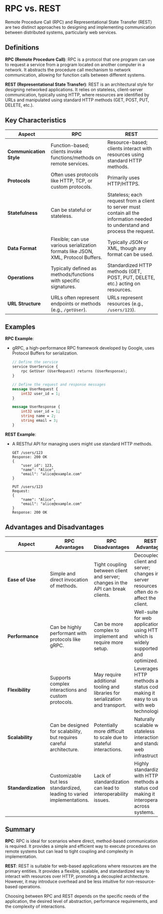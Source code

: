 # RPC vs. REST

Remote Procedure Call (RPC) and Representational State Transfer (REST) are two distinct approaches to designing and implementing communication between distributed systems, particularly web services.

## Definitions

**RPC (Remote Procedure Call)**:
RPC is a protocol that one program can use to request a service from a program located on another computer in a network. It abstracts the procedure call mechanism to network communication, allowing for function calls between different systems.

**REST (Representational State Transfer)**:
REST is an architectural style for designing networked applications. It relies on stateless, client-server communication, typically using HTTP, where resources are identified by URLs and manipulated using standard HTTP methods (GET, POST, PUT, DELETE, etc.).

## Key Characteristics

| **Aspect**           | **RPC**                                                                         | **REST**                                                                        |
|----------------------|----------------------------------------------------------------------------------|---------------------------------------------------------------------------------|
| **Communication Style** | Function-based; clients invoke functions/methods on remote services.               | Resource-based; clients interact with resources using standard HTTP methods.    |
| **Protocols**        | Often uses protocols like HTTP, TCP, or custom protocols.                        | Primarily uses HTTP/HTTPS.                                                      |
| **Statefulness**     | Can be stateful or stateless.                                                    | Stateless; each request from a client to server must contain all the information needed to understand and process the request. |
| **Data Format**      | Flexible; can use various serialization formats like JSON, XML, Protocol Buffers. | Typically JSON or XML, though any format can be used.                           |
| **Operations**       | Typically defined as methods/functions with specific signatures.                 | Standardized HTTP methods (GET, POST, PUT, DELETE, etc.) acting on resources.   |
| **URL Structure**    | URLs often represent endpoints or methods (e.g., `/getUser`).                    | URLs represent resources (e.g., `/users/123`).                                  |

## Examples

**RPC Example**:

- gRPC, a high-performance RPC framework developed by Google, uses Protocol Buffers for serialization.

  ```proto
  // Define the service
  service UserService {
      rpc GetUser (UserRequest) returns (UserResponse);
  }

  // Define the request and response messages
  message UserRequest {
      int32 user_id = 1;
  }

  message UserResponse {
      int32 user_id = 1;
      string name = 2;
      string email = 3;
  }
  ```

**REST Example**:

- A RESTful API for managing users might use standard HTTP methods.

  ```http
  GET /users/123
  Response: 200 OK
  {
      "user_id": 123,
      "name": "Alice",
      "email": "alice@example.com"
  }

  PUT /users/123
  Request: 
  {
      "name": "Alice",
      "email": "alice@example.com"
  }
  Response: 200 OK
  ```

## Advantages and Disadvantages

| **Aspect**               | **RPC Advantages**                                                                                 | **RPC Disadvantages**                                                                                 | **REST Advantages**                                                                                 | **REST Disadvantages**                                                                                 |
|--------------------------|----------------------------------------------------------------------------------------------------|-------------------------------------------------------------------------------------------------------|-----------------------------------------------------------------------------------------------------|--------------------------------------------------------------------------------------------------------|
| **Ease of Use**          | Simple and direct invocation of methods.                                                           | Tight coupling between client and server; changes in the API can break clients.                       | Decoupled client and server; changes in server resources often do not affect the client.            | Can be less intuitive for operations that do not fit the resource model.                                |
| **Performance**          | Can be highly performant with protocols like gRPC.                                                 | Can be more complex to implement and require more setup.                                               | Well-suited for web applications using HTTP, which is widely supported and optimized.               | Statelessness can lead to higher overhead due to repeated information in requests.                      |
| **Flexibility**          | Supports complex interactions and custom protocols.                                                | May require additional tooling and libraries for serialization and transport.                         | Leverages HTTP methods and status codes, making it easy to use with web technologies.               | Limited to HTTP/HTTPS protocols.                                                                        |
| **Scalability**          | Can be designed for scalability, but requires careful architecture.                                | Potentially more difficult to scale due to stateful interactions.                                      | Naturally scalable with stateless interactions and standard web infrastructure.                     | Complexity in managing authentication and sessions without state.                                       |
| **Standardization**      | Customizable but less standardized, leading to varied implementations.                             | Lack of standardization can lead to interoperability issues.                                           | Highly standardized with HTTP methods and status codes, making it interoperable across systems.     | Overhead of HTTP can be significant for small or simple operations.                                     |

## Summary

**RPC**:
RPC is ideal for scenarios where direct, method-based communication is required. It provides a simple and efficient way to execute procedures on remote systems but can lead to tight coupling and complexity in implementation.

**REST**:
REST is suitable for web-based applications where resources are the primary entities. It provides a flexible, scalable, and standardized way to interact with resources over HTTP, promoting a decoupled architecture. However, it may introduce overhead and be less intuitive for non-resource-based operations.

Choosing between RPC and REST depends on the specific needs of the application, the desired level of abstraction, performance requirements, and the complexity of interactions.

